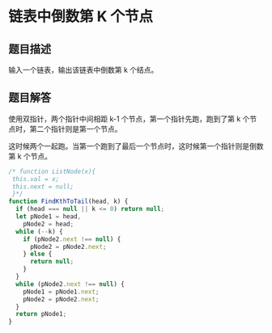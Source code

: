 # 链表中倒数第 K 个节点

## 题目描述

输入一个链表，输出该链表中倒数第 k 个结点。

## 题目解答

使用双指针，两个指针中间相距 k-1 个节点，第一个指针先跑，跑到了第 k 个节点时，第二个指针则是第一个节点。

这时候两个一起跑。当第一个跑到了最后一个节点时，这时候第一个指针则是倒数第 k 个节点。

```javascript
/* function ListNode(x){
 this.val = x;
 this.next = null;
 }*/
function FindKthToTail(head, k) {
  if (head === null || k <= 0) return null;
  let pNode1 = head,
    pNode2 = head;
  while (--k) {
    if (pNode2.next !== null) {
      pNode2 = pNode2.next;
    } else {
      return null;
    }
  }
  while (pNode2.next !== null) {
    pNode1 = pNode1.next;
    pNode2 = pNode2.next;
  }
  return pNode1;
}
```
